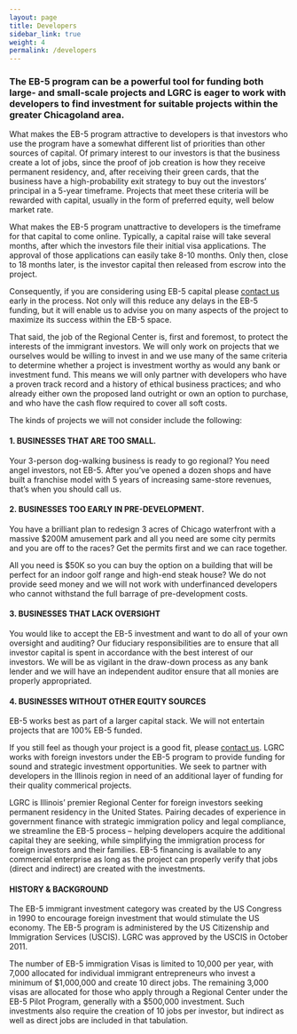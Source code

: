 ```yaml
---
layout: page
title: Developers
sidebar_link: true
weight: 4
permalink: /developers
---
```


### The EB-5 program can be a powerful tool for funding both large- and small-scale projects and LGRC is eager to work with developers to find investment for suitable projects within the greater Chicagoland area.

What makes the EB-5 program attractive to developers is that investors who use the program have a somewhat different list of priorities than other sources of capital. Of primary interest to our investors is that the business create a lot of jobs, since the proof of job creation is how they receive permanent residency, and, after receiving their green cards, that the business have a high-probability exit strategy to buy out the investors’ principal in a 5-year timeframe. Projects that meet these criteria will be rewarded with capital, usually in the form of preferred equity, well below market rate.

What makes the EB-5 program unattractive to developers is the timeframe for that capital to come online. Typically, a capital raise will take several months, after which the investors file their initial visa applications. The approval of those applications can easily take 8-10 months.  Only then, close to 18 months later, is the investor capital then released from escrow into the project.

Consequently, if you are considering using EB-5 capital please [contact us]() early in the process. Not only will this reduce any delays in the EB-5 funding, but it will enable us to advise you on many aspects of the project to maximize its success within the EB-5 space.

That said, the job of the Regional Center is, first and foremost, to protect the interests of the immigrant investors.  We will only work on projects that we ourselves would be willing to invest in and we use many of the same criteria to determine whether a project is investment worthy as would any bank or investment fund. This means we will only partner with developers who have a proven track record and a history of ethical business practices; and who already either own the proposed land outright or own an option to purchase, and who have the cash flow required to cover all soft costs.

The kinds of projects we will not consider include the following:

#### 1. BUSINESSES THAT ARE TOO SMALL.
Your 3-person dog-walking business is ready to go regional? You need angel investors, not EB-5. After you’ve opened a dozen shops and have built a franchise model with 5 years of increasing same-store revenues, that’s when you should call us.

#### 2. BUSINESSES TOO EARLY IN PRE-DEVELOPMENT.
You have a brilliant plan to redesign 3 acres of Chicago waterfront with a massive $200M amusement park and all you need are some city permits and you are off to the races? Get the permits first and we can race together.

All you need is $50K so you can buy the option on a building that will be perfect for an indoor golf range and high-end steak house? We do not provide seed money and we will not work with underfinanced developers who cannot withstand the full barrage of pre-development costs.

#### 3. BUSINESSES THAT LACK OVERSIGHT
You would like to accept the EB-5 investment and want to do all of your own oversight and auditing? Our fiduciary responsibilities are to ensure that all investor capital is spent in accordance with the best interest of our investors. We will be as vigilant in the draw-down process as any bank lender and we will have an independent auditor ensure that all monies are properly appropriated.

#### 4. BUSINESSES WITHOUT OTHER EQUITY SOURCES
EB-5 works best as part of a larger capital stack. We will not entertain projects that are 100% EB-5 funded.

If you still feel as though your project is a good fit, please [contact us](). LGRC works with foreign investors under the EB-5 program to provide funding for sound and strategic investment opportunities. We seek to partner with developers in the Illinois region in need of an additional layer of funding for their quality commerical projects.

LGRC is Illinois’ premier Regional Center for foreign investors seeking permanent residency in the United States. Pairing decades of experience in government finance with strategic immigration policy and legal compliance, we streamline the EB-5 process – helping developers acquire the additional capital they are seeking, while simplifying the immigration process for foreign investors and their families. EB-5 financing is available to any commercial enterprise as long as the project can properly verify that jobs (direct and indirect) are created with the investments.

#### HISTORY & BACKGROUND
The EB-5 immigrant investment category was created by the US Congress in 1990 to encourage foreign investment that would stimulate the US economy. The EB-5 program is administered by the US Citizenship and Immigration Services (USCIS). LGRC was approved by the USCIS in October 2011.

The number of EB-5 immigration Visas is limited to 10,000 per year, with 7,000 allocated for individual immigrant entrepreneurs who invest a minimum of $1,000,000 and create 10 direct jobs. The remaining 3,000 visas are allocated for those who apply through a Regional Center under the EB-5 Pilot Program, generally with a $500,000 investment. Such investments also require the creation of 10 jobs per investor, but indirect as well as direct jobs are included in that tabulation.